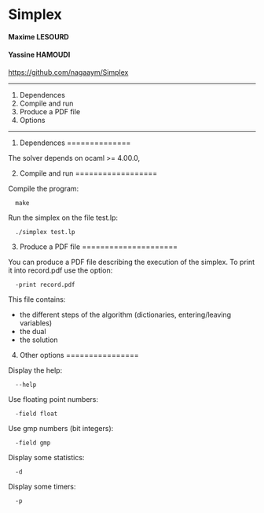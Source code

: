 # Simplex

#### Maxime LESOURD
#### Yassine HAMOUDI

https://github.com/nagaaym/Simplex

******************************************************************************

1. Dependences
2. Compile and run
3. Produce a PDF file
4. Options

******************************************************************************


1. Dependences
==============

The solver depends on ocaml >= 4.00.0,

2. Compile and run
==================

Compile the program:
```
  make
```

Run the simplex on the file test.lp:
```
  ./simplex test.lp
```

3. Produce a PDF file
=====================

You can produce a PDF file describing the execution of the simplex. To print it into record.pdf use the option:
```
  -print record.pdf
```

This file contains:
  - the different steps of the algorithm (dictionaries, entering/leaving variables)
  - the dual
  - the solution

4. Other options
================

Display the help:
```
  --help
```

Use floating point numbers:
```
  -field float
```

Use gmp numbers (bit integers):
```
  -field gmp
```

Display some statistics:
```
  -d
```

Display some timers:
```
  -p
```
